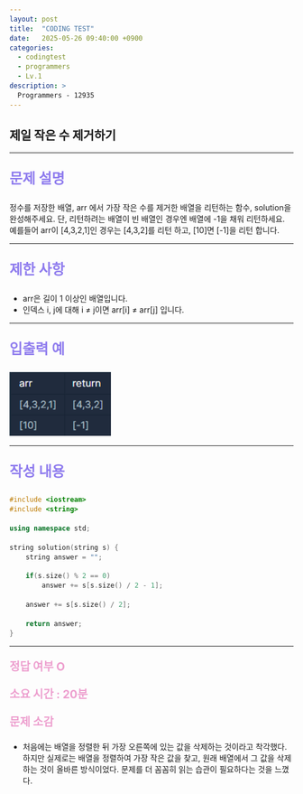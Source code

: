 ```yaml
---
layout: post
title:  "CODING TEST"
date:   2025-05-26 09:40:00 +0900
categories:
  - codingtest
  - programmers
  - Lv.1
description: >
  Programmers - 12935
---
```

## 제일 작은 수 제거하기

---

<p style = "color:#8f7cee; font-size:25px; font-weight:bold">
문제 설명
</p>

정수를 저장한 배열, arr 에서 가장 작은 수를 제거한 배열을 리턴하는 함수, solution을 완성해주세요. 단, 리턴하려는 배열이 빈 배열인 경우엔 배열에 -1을 채워 리턴하세요. 예를들어 arr이 [4,3,2,1]인 경우는 [4,3,2]를 리턴 하고, [10]면 [-1]을 리턴 합니다.

---

<p style = "color:#8f7cee; font-size:25px; font-weight:bold">
제한 사항
</p>

- arr은 길이 1 이상인 배열입니다.
- 인덱스 i, j에 대해 i ≠ j이면 arr[i] ≠ arr[j] 입니다.

---

<p style = "color:#8f7cee; font-size:25px; font-weight:bold">
입출력 예
</p>

<img src = "/assets/img/codingtest/12935.png" width = "180" height = "113">

---

<p style = "color:#8f7cee; font-size:25px; font-weight:bold">
작성 내용
</p>

```cpp
#include <iostream>
#include <string>

using namespace std;

string solution(string s) {
    string answer = "";
    
    if(s.size() % 2 == 0)
        answer += s[s.size() / 2 - 1];
    
    answer += s[s.size() / 2];
    
    return answer;
}
```

---

<p style = "color:#ed9ece; font-size:20px; font-weight:bold">
정답 여부 O
</p>

<p style = "color:#ed9ece; font-size:20px; font-weight:bold">
소요 시간 : 20분
</p>

<p style = "color:#ed9ece; font-size:20px; font-weight:bold">
문제 소감
</p>

- 처음에는 배열을 정렬한 뒤 가장 오른쪽에 있는 값을 삭제하는 것이라고 착각했다. 하지만 실제로는 배열을 정렬하여 가장 작은 값을 찾고, 원래 배열에서 그 값을 삭제하는 것이 올바른 방식이었다. 문제를 더 꼼꼼히 읽는 습관이 필요하다는 것을 느꼈다.